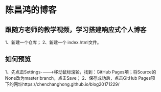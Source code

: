 # 陈昌鸿的博客

## 跟随方老师的教学视频，学习搭建响应式个人博客
1、新建一个仓库；
2、新建一个 index.html文件。

## 如何预览
1、先点击Settings---->移动鼠标滚轮，找到：GitHub Pages项；将Source的None改为master branch，点击Save；
2、保存成功后，点击GitHub Pages项下的网址https://chenchanghong.github.io/blog20171229/ 
